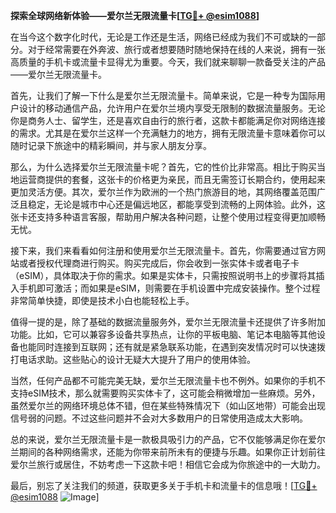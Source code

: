 **探索全球网络新体验——爱尔兰无限流量卡[[TG💪+ @esim1088](https://t.me/s/esim1088)]**

在当今这个数字化时代，无论是工作还是生活，网络已经成为我们不可或缺的一部分。对于经常需要在外奔波、旅行或者想要随时随地保持在线的人来说，拥有一张高质量的手机卡或流量卡显得尤为重要。今天，我们就来聊聊一款备受关注的产品——爱尔兰无限流量卡。

首先，让我们了解一下什么是爱尔兰无限流量卡。简单来说，它是一种专为国际用户设计的移动通信产品，允许用户在爱尔兰境内享受无限制的数据流量服务。无论你是商务人士、留学生，还是喜欢自由行的旅行者，这款卡都能满足你对网络连接的需求。尤其是在爱尔兰这样一个充满魅力的地方，拥有无限流量卡意味着你可以随时记录下旅途中的精彩瞬间，并与家人朋友分享。

那么，为什么选择爱尔兰无限流量卡呢？首先，它的性价比非常高。相比于购买当地运营商提供的套餐，这张卡的价格更为亲民，而且无需签订长期合约，使用起来更加灵活方便。其次，爱尔兰作为欧洲的一个热门旅游目的地，其网络覆盖范围广泛且稳定，无论是城市中心还是偏远地区，都能享受到流畅的上网体验。此外，这张卡还支持多种语言客服，帮助用户解决各种问题，让整个使用过程变得更加顺畅无忧。

接下来，我们来看看如何注册和使用爱尔兰无限流量卡。首先，你需要通过官方网站或者授权代理商进行购买。购买完成后，你会收到一张实体卡或者电子卡（eSIM），具体取决于你的需求。如果是实体卡，只需按照说明书上的步骤将其插入手机即可激活；而如果是eSIM，则需要在手机设置中完成安装操作。整个过程非常简单快捷，即使是技术小白也能轻松上手。

值得一提的是，除了基础的数据流量服务外，爱尔兰无限流量卡还提供了许多附加功能。比如，它可以兼容多设备共享热点，让你的平板电脑、笔记本电脑等其他设备也能同时连接到互联网；还有就是紧急联系功能，在遇到突发情况时可以快速拨打电话求助。这些贴心的设计无疑大大提升了用户的使用体验。

当然，任何产品都不可能完美无缺，爱尔兰无限流量卡也不例外。如果你的手机不支持eSIM技术，那么就需要购买实体卡了，这可能会稍微增加一些麻烦。另外，虽然爱尔兰的网络环境总体不错，但在某些特殊情况下（如山区地带）可能会出现信号弱的问题。不过这些问题并不会对大多数用户的日常使用造成太大影响。

总的来说，爱尔兰无限流量卡是一款极具吸引力的产品，它不仅能够满足你在爱尔兰期间的各种网络需求，还能为你带来前所未有的便捷与乐趣。如果你正计划前往爱尔兰旅行或居住，不妨考虑一下这款卡吧！相信它会成为你旅途中的一大助力。

最后，别忘了关注我们的频道，获取更多关于手机卡和流量卡的信息哦！[[TG💪+ @esim1088](https://t.me/s/esim1088) ![Image](https://i.postimg.cc/4NQfJmqS/Snipaste-2025-05-13-00-14-12.png)]